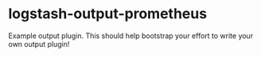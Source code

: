 # logstash-output-prometheus
Example output plugin. This should help bootstrap your effort to write your own output plugin!
